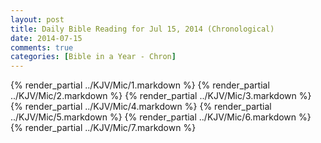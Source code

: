 ```yaml
---
layout: post
title: Daily Bible Reading for Jul 15, 2014 (Chronological)
date: 2014-07-15
comments: true
categories: [Bible in a Year - Chron]
---
```

{% render_partial ../KJV/Mic/1.markdown %}
{% render_partial ../KJV/Mic/2.markdown %}
{% render_partial ../KJV/Mic/3.markdown %}
{% render_partial ../KJV/Mic/4.markdown %}
{% render_partial ../KJV/Mic/5.markdown %}
{% render_partial ../KJV/Mic/6.markdown %}
{% render_partial ../KJV/Mic/7.markdown %}
